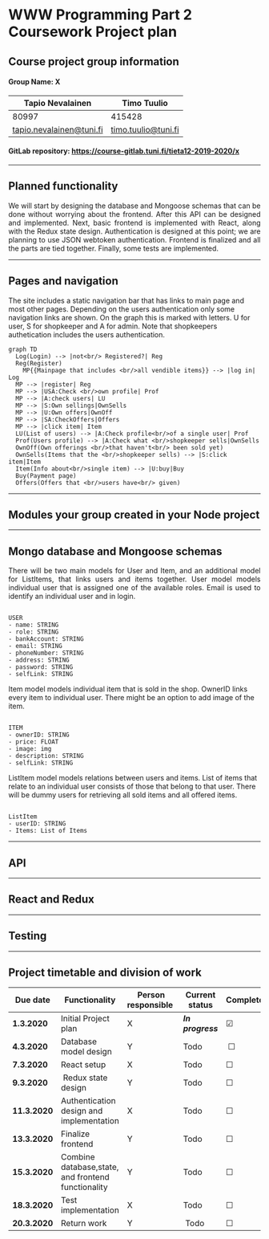 
# WWW Programming Part 2 Coursework Project plan
## Course project group information
#### Group Name: X
Tapio Nevalainen | Timo Tuulio
------------ | -------------
80997 | 415428
<tapio.nevalainen@tuni.fi> | <timo.tuulio@tuni.fi>

#### GitLab repository: <https://course-gitlab.tuni.fi/tieta12-2019-2020/x>

---

## Planned functionality

<div style="text-align: justify">
We will start by designing the database and Mongoose schemas that can be done without worrying about the frontend. After this API can be designed and implemented. Next, basic frontend is implemented with React, along with the Redux state design. Authentication is designed at this point; we are planning to use JSON webtoken authentication. Frontend is finalized and all the parts are tied together. Finally, some tests are implemented.

</div>

---
## Pages and navigation
The site includes a static navigation bar that has links to main page and most other pages. Depending on the users authentication only some navigation links are shown. On the graph this is marked with letters. U for user, S for shopkeeper and A for admin. Note that shopkeepers authetication includes the users authentication.
``` mermaid
graph TD
  Log(Login) --> |not<br/> Registered?| Reg
  Reg(Register)
	MP{{Mainpage that includes <br/>all vendible items}} --> |log in| Log
  MP --> |register| Reg
  MP --> |USA:Check <br/>own profile| Prof
  MP --> |A:check users| LU
  MP --> |S:Own sellings|OwnSells
  MP --> |U:Own offers|OwnOff
  MP --> |SA:CheckOffers|Offers
  MP --> |click item| Item
  LU(List of users) --> |A:Check profile<br/>of a single user| Prof
  Prof(Users profile) --> |A:Check what <br/>shopkeeper sells|OwnSells
  OwnOff(Own offerings <br/>that haven't<br/> been sold yet)
  OwnSells(Items that the <br/>shopkeeper sells) --> |S:click item|Item
  Item(Info about<br/>single item) --> |U:buy|Buy
  Buy(Payment page)
  Offers(Offers that <br/>users have<br/> given)
```

---
## Modules your group created in your Node project    

---
## Mongo database and Mongoose schemas    
<div style="text-align: justify">
There will be two main models for User and Item, and an additional model for ListItems, that links users and items together.
User model models individual user that is assigned one of the available roles. Email is used to identify an individual user and in login.
</div>

<pre><code>
USER
- name: STRING
- role: STRING
- bankAccount: STRING
- email: STRING
- phoneNumber: STRING
- address: STRING
- password: STRING
- selfLink: STRING
</code></pre>

Item model models individual item that is sold in the shop. OwnerID links every item to individual user. There might be an option to add image of the item.
<pre><code>
ITEM
- ownerID: STRING
- price: FLOAT
- image: img
- description: STRING
- selfLink: STRING
</code></pre>

ListItem model models relations between users and items. List of items that relate to an individual user consists of those that belong to that user. There will be dummy users for retrieving all sold items and all offered items. 
<pre><code>
ListItem
- userID: STRING
- Items: List of Items
</code></pre>


---
## API

---
## React and Redux

---
## Testing    

---
## Project timetable and division of work    

Due date | Functionality | Person responsible | Current status | Completed
------------ | ------------- | ------------- | -------------| -------------
**1.3.2020** | Initial Project plan | X | ***In progress*** | &#9745;
**4.3.2020** | Database model design | Y | Todo | &#9744;
**7.3.2020** | React setup | X | Todo | &#9744;
**9.3.2020** | Redux state design | Y | Todo |&#9744;
**11.3.2020** | Authentication design and implementation | X | Todo |&#9744;
**13.3.2020** | Finalize frontend | Y | Todo | &#9744;
**15.3.2020** | Combine database,state, and frontend functionality | Y | Todo | &#9744;
**18.3.2020** | Test implementation | X | Todo | &#9744;
**20.3.2020** | Return work | Y | Todo | &#9744;
